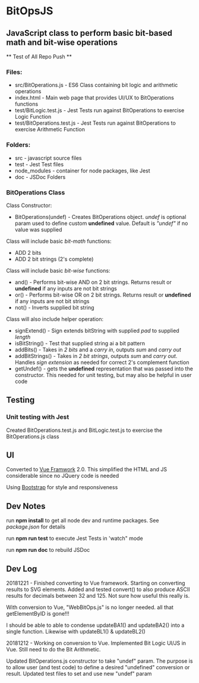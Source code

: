 # BitOpsJS
## JavaScript class to perform basic bit-based math and bit-wise operations

** Test of All Repo Push **

### Files:
- src/BitOperations.js - ES6 Class containing bit logic and arithmetic operations
- index.html - Main web page that provides UI/UX to BitOperations functions
- test/BitLogic.test.js - Jest Tests run against BitOperations to exercise Logic Function
- test/BitOperations.test.js - Jest Tests run against BitOperations to exercise Arithmetic Function

### Folders:
- src - javascript source files
- test - Jest Test files
- node_modules - container for node packages, like Jest
- doc - JSDoc Folders

### BitOperations Class

Class Constructor:
- BitOperations(undef) - Creates BitOperations object. *undef* is optional param used to define custom **undefined** value. Default is *"undef"* if no value was supplied

Class will include basic *bit-math* functions:
- ADD 2 bits 
- ADD 2 bit strings (2's complete)

Class will include basic *bit-wise* functions:
- and() - Performs bit-wise AND on 2 bit strings. Returns result or **undefined** if any inputs are not bit strings
- or() - Performs bit-wise OR on 2 bit strings. Returns result or **undefined** if any inputs are not bit strings
- not() - Inverts supplied bit string

Class will also include helper operation:
- signExtend() - Sign extends bitString with supplied *pad* to supplied *length*
- isBitString() - Test that supplied string ai a bit pattern
- addBits() - Takes in *2 bits* and a *carry in*, outputs *sum* and *carry out*
- addBitStrings() - Takes in *2 bit strings*, outputs *sum* and *carry out*. Handles *sign extension* as needed for correct 2's complement function
- getUndef() - gets the **undefined** representation that was passed into the constructor. This needed for unit testing, but may also be helpful in user code

## Testing
### Unit testing with Jest
Created BitOperations.test.js and BitLogic.test.js to exercise the BitOperations.js class

## UI
Converted to [Vue Framwork](https://vuejs.org/) 2.0. This simplified the HTML and JS considerable since no JQuery code is needed

Using [Bootstrap](https://getbootstrap.com/) for style and responsiveness

## Dev Notes
run **npm install** to get all node dev and runtime packages. See *package.json* for details

run **npm run test** to execute Jest Tests in 'watch" mode

run **npm run doc** to rebuild JSDoc

## Dev Log
20181221 - Finished converting to Vue framework. Starting on converting results to SVG elements. Added and tested convert() to also produce ASCII results for decimals between 32 and 125. Not sure how useful this really is.

With conversion to Vue, "WebBitOps.js" is no longer needed. all that getElementByID is gone!!!

I should be able to able to condense updateBA1() and updateBA2() into a single function. Likewise with updateBL1() & updateBL2()

20181212 - Working on conversion to Vue. Implemented Bit Logic UI/JS in Vue. Still need to do the Bit Arithmetic. 

Updated BitOperations.js constructor to take "undef" param. The purpose is to allow user (and test code) to define a desired "undefined" conversion or result. Updated test files to set and use new "undef" param